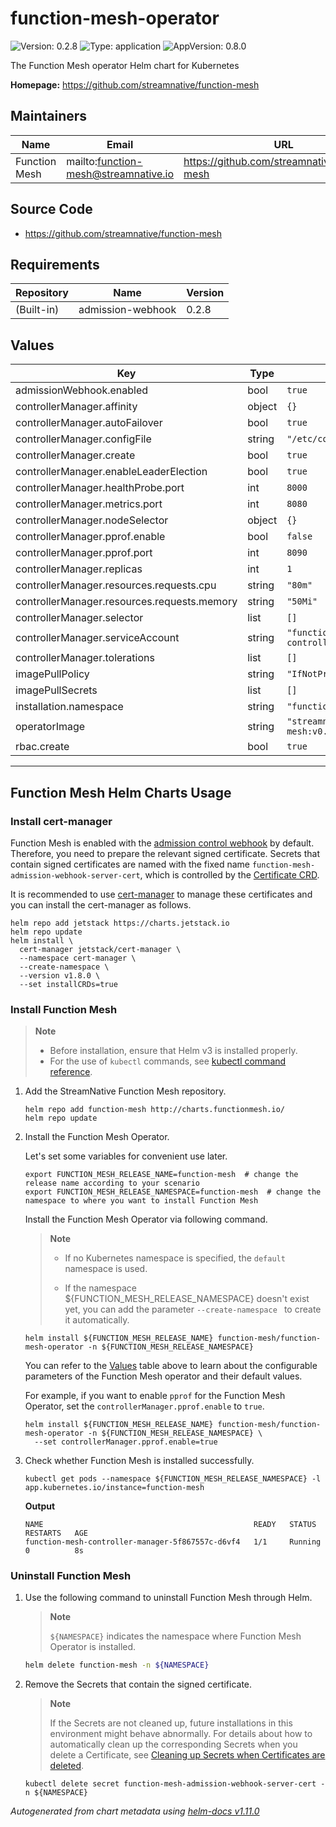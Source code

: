 # function-mesh-operator

![Version: 0.2.8](https://img.shields.io/badge/Version-0.2.8-informational?style=flat-square) ![Type: application](https://img.shields.io/badge/Type-application-informational?style=flat-square) ![AppVersion: 0.8.0](https://img.shields.io/badge/AppVersion-0.8.0-informational?style=flat-square)

The Function Mesh operator Helm chart for Kubernetes

**Homepage:** <https://github.com/streamnative/function-mesh>

## Maintainers

| Name | Email                                | URL |
| ---- |--------------------------------------| --- |
| Function Mesh | mailto:function-mesh@streamnative.io | https://github.com/streamnative/function-mesh |

## Source Code

* <https://github.com/streamnative/function-mesh>

## Requirements

| Repository | Name | Version |
|------------|------|---------|
| (Built-in) | admission-webhook | 0.2.8 |

## Values

| Key | Type | Default |
|-----|------|---------|
| admissionWebhook.enabled | bool | `true` |
| controllerManager.affinity | object | `{}` |
| controllerManager.autoFailover | bool | `true` |
| controllerManager.configFile | string | `"/etc/config/config.yaml"` |
| controllerManager.create | bool | `true` |
| controllerManager.enableLeaderElection | bool | `true` |
| controllerManager.healthProbe.port | int | `8000` |
| controllerManager.metrics.port | int | `8080` |
| controllerManager.nodeSelector | object | `{}` |
| controllerManager.pprof.enable | bool | `false` |
| controllerManager.pprof.port | int | `8090` |
| controllerManager.replicas | int | `1` |
| controllerManager.resources.requests.cpu | string | `"80m"` |
| controllerManager.resources.requests.memory | string | `"50Mi"` |
| controllerManager.selector | list | `[]` |
| controllerManager.serviceAccount | string | `"function-mesh-controller-manager"` |
| controllerManager.tolerations | list | `[]` |
| imagePullPolicy | string | `"IfNotPresent"` |
| imagePullSecrets | list | `[]` |
| installation.namespace | string | `"function-mesh-system"` |
| operatorImage | string | `"streamnative/function-mesh:v0.8.0"` |
| rbac.create | bool | `true` |

----------------------------------------------
## Function Mesh Helm Charts Usage

### Install cert-manager

Function Mesh is enabled with the [admission control webhook](https://kubernetes.io/docs/reference/access-authn-authz/extensible-admission-controllers/#what-are-admission-webhooks) by default. Therefore, you need to prepare the relevant signed certificate. Secrets that contain signed certificates are named with the fixed name `function-mesh-admission-webhook-server-cert`, which is controlled by the [Certificate CRD](https://cert-manager.io/docs/concepts/certificate/).

It is recommended to use [cert-manager](https://cert-manager.io/) to manage these certificates and you can install the cert-manager as follows.

```shell
helm repo add jetstack https://charts.jetstack.io
helm repo update
helm install \
  cert-manager jetstack/cert-manager \
  --namespace cert-manager \
  --create-namespace \
  --version v1.8.0 \
  --set installCRDs=true
```

### Install Function Mesh

> **Note**
>
> - Before installation, ensure that Helm v3 is installed properly.
> - For the use of `kubectl` commands, see [kubectl command reference](https://kubernetes.io/docs/reference/generated/kubectl/kubectl-commands).

1. Add the StreamNative Function Mesh repository.

    ```shell
    helm repo add function-mesh http://charts.functionmesh.io/
    helm repo update
    ```

2. Install the Function Mesh Operator.

    Let's set some variables for convenient use later.

    ```shell
    export FUNCTION_MESH_RELEASE_NAME=function-mesh  # change the release name according to your scenario
    export FUNCTION_MESH_RELEASE_NAMESPACE=function-mesh  # change the namespace to where you want to install Function Mesh
    ```

    Install the Function Mesh Operator via following command.

    > **Note**
    >
    > - If no Kubernetes namespace is specified, the `default` namespace is used.
    >
    > - If the namespace ${FUNCTION_MESH_RELEASE_NAMESPACE} doesn't exist yet, you can add the parameter `--create-namespace ` to create it automatically.

    ```shell
    helm install ${FUNCTION_MESH_RELEASE_NAME} function-mesh/function-mesh-operator -n ${FUNCTION_MESH_RELEASE_NAMESPACE}
    ```

    You can refer to the [Values](#values) table above to learn about the configurable parameters of the Function Mesh operator and their default values.

    For example, if you want to enable `pprof` for the Function Mesh Operator, set the `controllerManager.pprof.enable` to `true`.
    
    ```shell
    helm install ${FUNCTION_MESH_RELEASE_NAME} function-mesh/function-mesh-operator -n ${FUNCTION_MESH_RELEASE_NAMESPACE} \
      --set controllerManager.pprof.enable=true
    ```
    
3. Check whether Function Mesh is installed successfully.

    ```shell
    kubectl get pods --namespace ${FUNCTION_MESH_RELEASE_NAMESPACE} -l app.kubernetes.io/instance=function-mesh
    ```

    **Output**

    ```
    NAME                                               READY   STATUS    RESTARTS   AGE
    function-mesh-controller-manager-5f867557c-d6vf4   1/1     Running   0          8s
    ```

### Uninstall Function Mesh

1. Use the following command to uninstall Function Mesh through Helm.

   > **Note**
   >
   > `${NAMESPACE}` indicates the namespace where Function Mesh Operator is installed.

   ```bash
   helm delete function-mesh -n ${NAMESPACE}
   ```

2. Remove the Secrets that contain the signed certificate.

   > **Note**
   >
   > If the Secrets are not cleaned up, future installations in this environment might behave abnormally. For details about how to automatically clean up the corresponding Secrets when you delete a Certificate, see [Cleaning up Secrets when Certificates are deleted](https://cert-manager.io/docs/usage/certificate/#cleaning-up-secrets-when-certificates-are-deleted).

   ```shell
   kubectl delete secret function-mesh-admission-webhook-server-cert -n ${NAMESPACE}
   ```

*Autogenerated from chart metadata using [helm-docs v1.11.0](https://github.com/norwoodj/helm-docs/releases/v1.11.0)*
